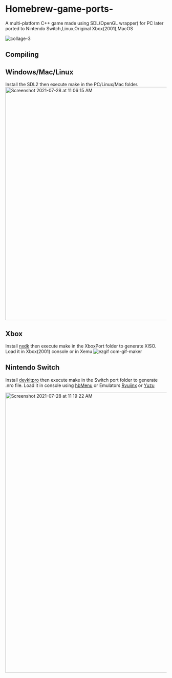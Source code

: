 # Homebrew-game-ports-
A multi-platform C++ game made using SDL(OpenGL wrapper) for PC later ported to Nintendo Switch,Linux,Original Xbox(2001),MacOS

![collage-3](https://user-images.githubusercontent.com/51410810/127272035-5c0bf72d-8e81-424e-8d2c-ae5a6a0fedfd.png)

## Compiling

## Windows/Mac/Linux
Install the SDL2  then execute make in the PC/Linux/Mac folder.
<img width="728" alt="Screenshot 2021-07-28 at 11 06 15 AM" src="https://user-images.githubusercontent.com/51410810/127269272-a06db763-6b01-4f18-a3bb-1922ebff6b9a.png">


## Xbox
Install [nxdk](https://github.com/XboxDev/nxdk) then execute make in the XboxPort folder to generate XISO. Load it in Xbox(2001) console or in Xemu
![ezgif com-gif-maker](https://user-images.githubusercontent.com/51410810/127269719-72c16f2f-ae42-4d2f-9a6e-7b888a10b2f0.gif)

## Nintendo Switch
Install [devkitpro](https://github.com/devkitPro/installer) then execute make in the Switch port folder to generate .nro file. Load it in console using [hbMenu](https://github.com/switchbrew/nx-hbmenu/releases/latest) or Emulators [Ryujinx](https://ryujinx.org) or [Yuzu](https://yuzu-emu.org)

<img width="875" alt="Screenshot 2021-07-28 at 11 19 22 AM" src="https://user-images.githubusercontent.com/51410810/127270387-c314a858-c424-426d-922b-a8272b347df8.png">


